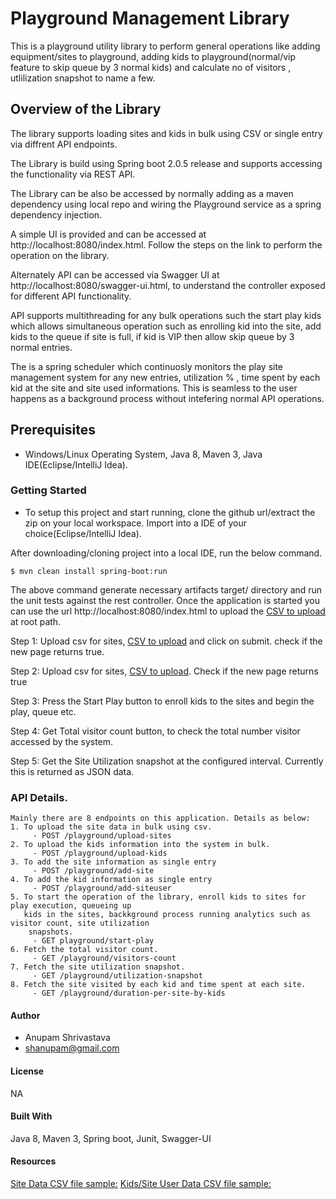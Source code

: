 # Playground Management Library
This is a playground utility library to perform general operations like 
adding equipment/sites to playground, adding kids to playground(normal/vip feature 
to skip queue by 3 normal kids) and calculate no of visitors , utlilization snapshot to name a few. 

## Overview of the Library 
The library supports loading sites and kids in bulk using CSV or single entry via diffrent API endpoints.

The Library is build using Spring boot 2.0.5 release and supports accessing the functionality via REST API. 

The Library can be also be accessed by normally adding as a maven dependency using local repo and
wiring the Playground service as a spring dependency injection. 

A simple UI is provided and can be accessed at http://localhost:8080/index.html. Follow the steps on the link 
to perform the operation on the library.

Alternately API can be accessed via Swagger UI at http://localhost:8080/swagger-ui.html, to understand the 
controller exposed for different API functionality. 

API supports multithreading for any bulk operations such the start play kids which allows simultaneous 
operation such as enrolling kid into the site, add kids to the queue if site is full, if kid is VIP then 
allow skip queue by 3 normal entries. 

The is a spring scheduler which continuosly monitors the play site management system for any new entries,
utilization % , time spent by each kid at the site and site used informations. This is seamless to the user 
happens as a background process without intefering normal API operations. 
  
## Prerequisites
   - Windows/Linux Operating System, Java 8, Maven 3, Java IDE(Eclipse/IntelliJ Idea).   

### Getting Started
   
   - To setup this project and start running, clone the github url/extract the zip on your local workspace. Import into a IDE of your choice(Eclipse/IntelliJ Idea). 
   
   After downloading/cloning project into a local IDE, run the below command.
   
   `$ mvn clean install spring-boot:run`
   
   The above command generate necessary artifacts target/ directory and run the unit tests against the rest controller. 
   Once the application is started you can use the url http://localhost:8080/index.html to upload the [CSV to upload](./csv) at root path.
   
   Step 1: Upload csv for sites, [CSV to upload](./playground_sites.csv) and click on submit. check if the new 
   page returns true. 
   
   Step 2: Upload csv for sites, [CSV to upload](./playground_kids.csv). Check if the new page 
   returns true
    
   Step 3: Press the Start Play button to enroll kids to the sites and begin the play, queue etc.
   
   Step 4: Get Total visitor count button, to check the total number visitor accessed by the system.
   
   Step 5: Get the Site Utilization snapshot at the configured interval. Currently this is returned as JSON data.
   
### API Details. 
    Mainly there are 8 endpoints on this application. Details as below: 
    1. To upload the site data in bulk using csv.  
         - POST /playground/upload-sites    
    2. To upload the kids information into the system in bulk.
         - POST /playground/upload-kids
    3. To add the site information as single entry
         - POST /playground/add-site
    4. To add the kid information as single entry
         - POST /playground/add-siteuser
    5. To start the operation of the library, enroll kids to sites for play execution, queueing up 
       kids in the sites, backkground process running analytics such as visitor count, site utilization
        snapshots. 
         - GET playground/start-play
    6. Fetch the total visitor count.
         - GET /playground/visitors-count
    7. Fetch the site utilization snapshot.
         - GET /playground/utilization-snapshot
    8. Fetch the site visited by each kid and time spent at each site. 
         - GET /playground/duration-per-site-by-kids                      
#### Author

   - Anupam Shrivastava 
   - shanupam@gmail.com

#### License
   NA

####  Built With
   Java 8, Maven 3, Spring boot, Junit, Swagger-UI

#### Resources 
   [Site Data CSV file sample:](./playground_sites.csv)
   [Kids/Site User Data CSV file sample:](./playground_kids.csv)